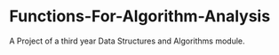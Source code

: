 # Functions-For-Algorithm-Analysis
A Project of a third year Data Structures and Algorithms module.

